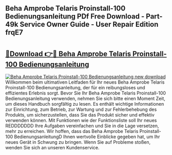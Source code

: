 ## Beha Amprobe Telaris Proinstall-100 Bedienungsanleitung PDf Free Download - Part-49k Service Owner Guide - User Repair Edition frqE7

# <h2><a href="http://df50cl.blite.top/?on=Beha+Amprobe+Telaris+Proinstall-100+Bedienungsanleitung">🔗Download 👉🔴 Beha Amprobe Telaris Proinstall-100 Bedienungsanleitung</a></h2>

[![Beha Amprobe Telaris Proinstall-100 Bedienungsanleitung new download](https://i.imgur.com/lujVjoI.png)](http://df50cl.blite.top/?on=Beha+Amprobe+Telaris+Proinstall-100+Bedienungsanleitung)
Willkommen beim ultimativen Leitfaden für Ihr neues Beha Amprobe Telaris Proinstall-100 Bedienungsanleitung, der für ein reibungsloses und effizientes Erlebnis sorgt. Bevor Sie Ihr Beha Amprobe Telaris Proinstall-100 Bedienungsanleitung verwenden, nehmen Sie sich bitte einen Moment Zeit, um dieses Handbuch sorgfältig zu lesen. Es enthält wichtige Informationen zur Einrichtung, zum Betrieb, zur Wartung und zur Fehlerbehebung des Produkts, um sicherzustellen, dass Sie das Produkt sicher und effektiv verwenden können. Mit Funktionen wie der Funktionsliste soll Ihr neues REDDDDDDD Ihre Aufgaben vereinfachen und Sie in die Lage versetzen, mehr zu erreichen. Wir hoffen, dass das Beha Amprobe Telaris Proinstall-100 BedienungsanleitungD Ihnen wertvolle Einblicke gegeben hat, um Ihr neues Gerät in Schwung zu bringen. Wenn Sie auf Probleme stoßen, wenden Sie sich an unseren Kundenservice.
